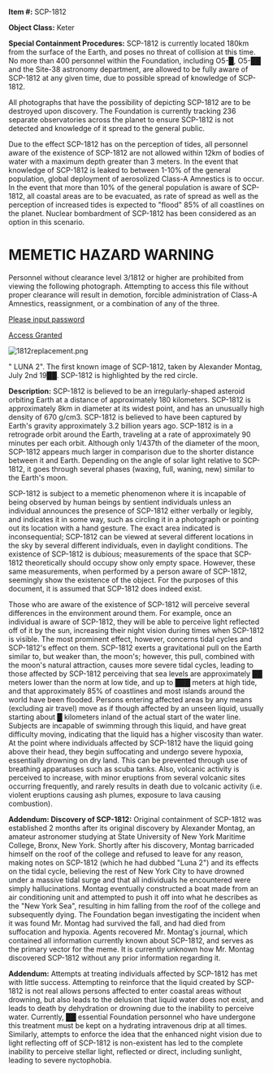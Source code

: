 **Item #:** SCP-1812

**Object Class:** Keter

**Special Containment Procedures:** SCP-1812 is currently located 180km from the surface of the Earth, and poses no threat of collision at this time. No more than 400 personnel within the Foundation, including O5-█, O5-██ and the Site-38 astronomy department, are allowed to be fully aware of SCP-1812 at any given time, due to possible spread of knowledge of SCP-1812.

All photographs that have the possibility of depicting SCP-1812 are to be destroyed upon discovery. The Foundation is currently tracking 236 separate observatories across the planet to ensure SCP-1812 is not detected and knowledge of it spread to the general public.

Due to the effect SCP-1812 has on the perception of tides, all personnel aware of the existence of SCP-1812 are not allowed within 12km of bodies of water with a maximum depth greater than 3 meters. In the event that knowledge of SCP-1812 is leaked to between 1-10% of the general population, global deployment of aerosolized Class-A Amnestics is to occur. In the event that more than 10% of the general population is aware of SCP-1812, all coastal areas are to be evacuated, as rate of spread as well as the perception of increased tides is expected to "flood" 85% of all coastlines on the planet. Nuclear bombardment of SCP-1812 has been considered as an option in this scenario.

MEMETIC HAZARD WARNING
======================

Personnel without clearance level 3/1812 or higher are prohibited from viewing the following photograph. Attempting to access this file without proper clearance will result in demotion, forcible administration of Class-A Amnestics, reassignment, or a combination of any of the three.

[Please input password](javascript:;)

[Access Granted](javascript:;)

![1812replacement.png](http://scp-wiki.wdfiles.com/local--files/scp-1812/1812replacement.png)

" LUNA 2". The first known image of SCP-1812, taken by Alexander Montag, July 2nd 19██. SCP-1812 is highlighted by the red circle.

**Description:** SCP-1812 is believed to be an irregularly-shaped asteroid orbiting Earth at a distance of approximately 180 kilometers. SCP-1812 is approximately 8km in diameter at its widest point, and has an unusually high density of 670 g/cm3. SCP-1812 is believed to have been captured by Earth's gravity approximately 3.2 billion years ago. SCP-1812 is in a retrograde orbit around the Earth, traveling at a rate of approximately 90 minutes per each orbit. Although only 1/437th of the diameter of the moon, SCP-1812 appears much larger in comparison due to the shorter distance between it and Earth. Depending on the angle of solar light relative to SCP-1812, it goes through several phases (waxing, full, waning, new) similar to the Earth's moon.

SCP-1812 is subject to a memetic phenomenon where it is incapable of being observed by human beings by sentient individuals unless an individual announces the presence of SCP-1812 either verbally or legibly, and indicates it in some way, such as circling it in a photograph or pointing out its location with a hand gesture. The exact area indicated is inconsequential; SCP-1812 can be viewed at several different locations in the sky by several different individuals, even in daylight conditions. The existence of SCP-1812 is dubious; measurements of the space that SCP-1812 theoretically should occupy show only empty space. However, these same measurements, when performed by a person aware of SCP-1812, seemingly show the existence of the object. For the purposes of this document, it is assumed that SCP-1812 does indeed exist.

Those who are aware of the existence of SCP-1812 will perceive several differences in the environment around them. For example, once an individual is aware of SCP-1812, they will be able to perceive light reflected off of it by the sun, increasing their night vision during times when SCP-1812 is visible. The most prominent effect, however, concerns tidal cycles and SCP-1812's effect on them. SCP-1812 exerts a gravitational pull on the Earth similar to, but weaker than, the moon's; however, this pull, combined with the moon's natural attraction, causes more severe tidal cycles, leading to those affected by SCP-1812 perceiving that sea levels are approximately ██ meters lower than the norm at low tide, and up to ███ meters at high tide, and that approximately 85% of coastlines and most islands around the world have been flooded. Persons entering affected areas by any means (excluding air travel) move as if though affected by an unseen liquid, usually starting about █ kilometers inland of the actual start of the water line. Subjects are incapable of swimming through this liquid, and have great difficulty moving, indicating that the liquid has a higher viscosity than water. At the point where individuals affected by SCP-1812 have the liquid going above their head, they begin suffocating and undergo severe hypoxia, essentially drowning on dry land. This can be prevented through use of breathing apparatuses such as scuba tanks. Also, volcanic activity is perceived to increase, with minor eruptions from several volcanic sites occurring frequently, and rarely results in death due to volcanic activity (i.e. violent eruptions causing ash plumes, exposure to lava causing combustion).

**Addendum: Discovery of SCP-1812:** Original containment of SCP-1812 was established 2 months after its original discovery by Alexander Montag, an amateur astronomer studying at State University of New York Maritime College, Bronx, New York. Shortly after his discovery, Montag barricaded himself on the roof of the college and refused to leave for any reason, making notes on SCP-1812 (which he had dubbed "Luna 2") and its effects on the tidal cycle, believing the rest of New York City to have drowned under a massive tidal surge and that all individuals he encountered were simply hallucinations. Montag eventually constructed a boat made from an air conditioning unit and attempted to push it off into what he describes as the "New York Sea", resulting in him falling from the roof of the college and subsequently dying. The Foundation began investigating the incident when it was found Mr. Montag had survived the fall, and had died from suffocation and hypoxia. Agents recovered Mr. Montag's journal, which contained all information currently known about SCP-1812, and serves as the primary vector for the meme. It is currently unknown how Mr. Montag discovered SCP-1812 without any prior information regarding it.

**Addendum:** Attempts at treating individuals affected by SCP-1812 has met with little success. Attempting to reinforce that the liquid created by SCP-1812 is not real allows persons affected to enter coastal areas without drowning, but also leads to the delusion that liquid water does not exist, and leads to death by dehydration or drowning due to the inability to perceive water. Currently, ██ essential Foundation personnel who have undergone this treatment must be kept on a hydrating intravenous drip at all times. Similarly, attempts to enforce the idea that the enhanced night vision due to light reflecting off of SCP-1812 is non-existent has led to the complete inability to perceive stellar light, reflected or direct, including sunlight, leading to severe nyctophobia.